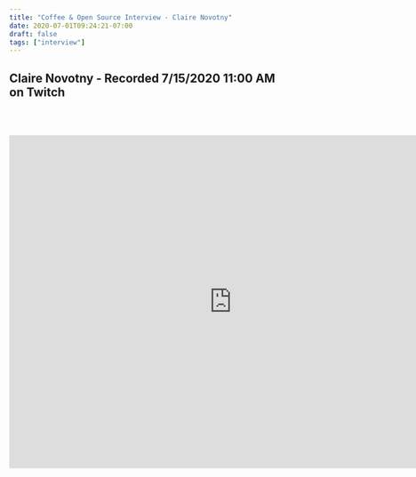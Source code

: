 ```yaml
---
title: "Coffee & Open Source Interview - Claire Novotny"
date: 2020-07-01T09:24:21-07:00
draft: false
tags: ["interview"]
---
```


## Claire Novotny - Recorded <span class="formatdate">7/15/2020 11:00 AM</span> on Twitch

<br /><br />

<center>
<iframe width="800" height="600" src="https://www.youtube.com/embed/3NI2HxbhFUw" frameborder="0" allow="accelerometer; autoplay; clipboard-write; encrypted-media; gyroscope; picture-in-picture" allowfullscreen></iframe>
</center>
